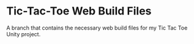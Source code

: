 # Tic-Tac-Toe Web Build Files
A branch that contains the necessary web build files for my Tic Tac Toe Unity project.
